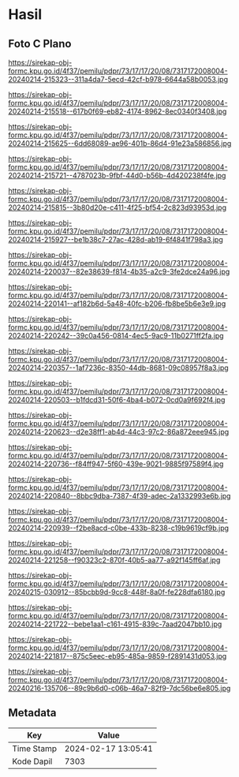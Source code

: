 # Hasil

## Foto C Plano

https://sirekap-obj-formc.kpu.go.id/4f37/pemilu/pdpr/73/17/17/20/08/7317172008004-20240214-215323--311a4da7-5ecd-42cf-b978-6644a58b0053.jpg

https://sirekap-obj-formc.kpu.go.id/4f37/pemilu/pdpr/73/17/17/20/08/7317172008004-20240214-215518--617b0f69-eb82-4174-8962-8ec0340f3408.jpg

https://sirekap-obj-formc.kpu.go.id/4f37/pemilu/pdpr/73/17/17/20/08/7317172008004-20240214-215625--6dd68089-ae96-401b-86d4-91e23a586856.jpg

https://sirekap-obj-formc.kpu.go.id/4f37/pemilu/pdpr/73/17/17/20/08/7317172008004-20240214-215721--4787023b-9fbf-44d0-b56b-4d420238f4fe.jpg

https://sirekap-obj-formc.kpu.go.id/4f37/pemilu/pdpr/73/17/17/20/08/7317172008004-20240214-215815--3b80d20e-c411-4f25-bf54-2c823d93953d.jpg

https://sirekap-obj-formc.kpu.go.id/4f37/pemilu/pdpr/73/17/17/20/08/7317172008004-20240214-215927--be1b38c7-27ac-428d-ab19-6f4841f798a3.jpg

https://sirekap-obj-formc.kpu.go.id/4f37/pemilu/pdpr/73/17/17/20/08/7317172008004-20240214-220037--82e38639-f814-4b35-a2c9-3fe2dce24a96.jpg

https://sirekap-obj-formc.kpu.go.id/4f37/pemilu/pdpr/73/17/17/20/08/7317172008004-20240214-220141--af182b6d-5a48-40fc-b206-fb8be5b6e3e9.jpg

https://sirekap-obj-formc.kpu.go.id/4f37/pemilu/pdpr/73/17/17/20/08/7317172008004-20240214-220242--39c0a456-0814-4ec5-9ac9-11b0271ff2fa.jpg

https://sirekap-obj-formc.kpu.go.id/4f37/pemilu/pdpr/73/17/17/20/08/7317172008004-20240214-220357--1af7236c-8350-44db-8681-09c08957f8a3.jpg

https://sirekap-obj-formc.kpu.go.id/4f37/pemilu/pdpr/73/17/17/20/08/7317172008004-20240214-220503--b1fdcd31-50f6-4ba4-b072-0cd0a9f692f4.jpg

https://sirekap-obj-formc.kpu.go.id/4f37/pemilu/pdpr/73/17/17/20/08/7317172008004-20240214-220623--d2e38ff1-ab4d-44c3-97c2-86a872eee945.jpg

https://sirekap-obj-formc.kpu.go.id/4f37/pemilu/pdpr/73/17/17/20/08/7317172008004-20240214-220736--f84ff947-5f60-439e-9021-9885f97589f4.jpg

https://sirekap-obj-formc.kpu.go.id/4f37/pemilu/pdpr/73/17/17/20/08/7317172008004-20240214-220840--8bbc9dba-7387-4f39-adec-2a1332993e6b.jpg

https://sirekap-obj-formc.kpu.go.id/4f37/pemilu/pdpr/73/17/17/20/08/7317172008004-20240214-220939--f2be8acd-c0be-433b-8238-c19b9619cf9b.jpg

https://sirekap-obj-formc.kpu.go.id/4f37/pemilu/pdpr/73/17/17/20/08/7317172008004-20240214-221258--f90323c2-870f-40b5-aa77-a92f145ff6af.jpg

https://sirekap-obj-formc.kpu.go.id/4f37/pemilu/pdpr/73/17/17/20/08/7317172008004-20240215-030912--85bcbb9d-9cc8-448f-8a0f-fe228dfa6180.jpg

https://sirekap-obj-formc.kpu.go.id/4f37/pemilu/pdpr/73/17/17/20/08/7317172008004-20240214-221722--bebe1aa1-c161-4915-839c-7aad2047bb10.jpg

https://sirekap-obj-formc.kpu.go.id/4f37/pemilu/pdpr/73/17/17/20/08/7317172008004-20240214-221817--875c5eec-eb95-485a-9859-f2891431d053.jpg

https://sirekap-obj-formc.kpu.go.id/4f37/pemilu/pdpr/73/17/17/20/08/7317172008004-20240216-135706--89c9b6d0-c06b-46a7-82f9-7dc56be6e805.jpg


## Metadata

| Key        | Value               |
| ---------- | ------------------- |
| Time Stamp | 2024-02-17 13:05:41 |
| Kode Dapil | 7303                |



